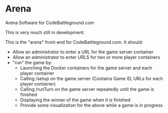 # Arena
Arena Software for CodeBattleground.com

This is very much still in development.

This is the "arena" front-end for CodeBattleground.com.  It should:

  - Allow an administrator to enter a URL for the game server container
  - Allow an administrator to enter URLS for two or more player containers
  - "run" the game by:
     - Launching the Docker containers for the game server and each player container
     - Calling /setup on the game server  (Contains Game ID, URLs for each player container)
     - Calling /runTurn on the game server repeatedly until the game is finished
     - Displaying the winner of the game when it is finished
     - Provide some visualization for the above while a game is in progress
